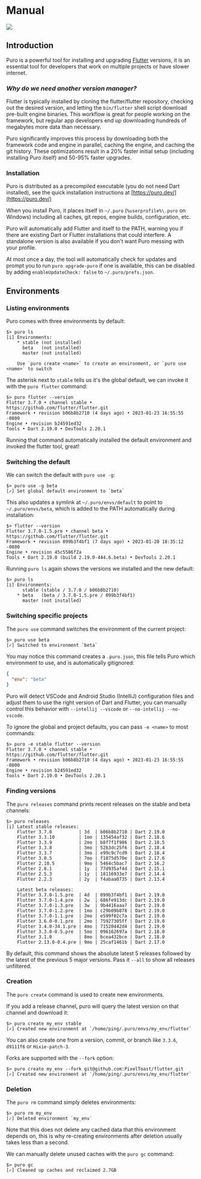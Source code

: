 # Manual

![](/assets/puro_icon_small.png)

## Introduction

Puro is a powerful tool for installing and upgrading [Flutter](https://flutter.dev/) versions, it is an essential tool
for developers that work on multiple projects or have slower internet.

### *Why do we need another version manager?*

Flutter is typically installed by cloning the flutter/flutter repository, checking out the desired version, and letting
the `bin/flutter` shell script download pre-built engine binaries. This workflow is great for people working on the
framework, but regular app developers end up downloading hundreds of megabytes more data than necessary.

Puro significantly improves this process by downloading both the framework code and engine in parallel, caching the
engine, and caching the git history. These optimizations result in a 20% faster initial setup (including installing
Puro itself) and 50-95% faster upgrades.

### Installation

Puro is distributed as a precompiled executable (you do not need Dart installed), see the quick installation
instructions at [https://puro.dev/](https://puro.dev/)

When you install Puro, it places itself in `~/.puro` (`%userprofile%\.puro` on Windows) including all caches, git
repos, engine builds, configuration, etc.

Puro will automatically add Flutter and itself to the PATH, warning you if there are existing Dart or Flutter
installations that could interfere. A standalone version is also available if you don't want Puro messing with your
profile.

At most once a day, the tool will automatically check for updates and prompt you to run `puro upgrade-puro` if one is
available, this can be disabled by adding `enableUpdateCheck: false` to `~/.puro/prefs.json`.

## Environments

### Listing environments

Puro comes with three environments by default:

```
$> puro ls
[i] Environments:
    * stable (not installed)
      beta   (not installed)
      master (not installed)

    Use `puro create <name>` to create an environment, or `puro use <name>` to switch
```

The asterisk next to `stable` tells us it's the global default, we can invoke it with the `puro flutter` command:

```
$> puro flutter --version
Flutter 3.7.0 • channel stable • https://github.com/flutter/flutter.git
Framework • revision b06b8b2710 (4 days ago) • 2023-01-23 16:55:55 -0800
Engine • revision b24591ed32
Tools • Dart 2.19.0 • DevTools 2.20.1
```

Running that command automatically installed the default environment and invoked the flutter tool, great!

### Switching the default

We can switch the default with `puro use -g`:

```
$> puro use -g beta
[✓] Set global default environment to `beta`
```

This also updates a symlink at `~/.puro/envs/default` to point to `~/.puro/envs/beta`, which is added to the PATH
automatically during installation:

```
$> flutter --version
Flutter 3.7.0-1.5.pre • channel beta • https://github.com/flutter/flutter.git
Framework • revision 099b3f4bf1 (7 days ago) • 2023-01-20 18:35:12 -0800
Engine • revision 45c5586f2a
Tools • Dart 2.19.0 (build 2.19.0-444.6.beta) • DevTools 2.20.1
```

Running `puro ls` again shows the versions we installed and the new default:

```
$> puro ls               
[i] Environments:
      stable (stable / 3.7.0 / b06b8b2710)
    * beta   (beta / 3.7.0-1.5.pre / 099b3f4bf1)
      master (not installed)
``` 

### Switching specific projects

The `puro use` command switches the environment of the current project:

```
$> puro use beta
[✓] Switched to environment `beta`
```

You may notice this command creates a `.puro.json`, this file tells Puro which environment to use, and is automatically
gitignored:

```json
{
  "env": "beta"
}
```

Puro will detect VSCode and Android Studio (IntelliJ) configuration files and adjust them to use the right version of
Dart and Flutter, you can manually control this behavior with `--intellij --vscode` or `--no-intellij --no-vscode`.

To ignore the global and project defaults, you can pass `-e <name>` to most commands:

```
$> puro -e stable flutter --version
Flutter 3.7.0 • channel stable • https://github.com/flutter/flutter.git
Framework • revision b06b8b2710 (4 days ago) • 2023-01-23 16:55:55 -0800
Engine • revision b24591ed32
Tools • Dart 2.19.0 • DevTools 2.20.1
```

### Finding versions

The `puro releases` command prints recent releases on the stable and beta channels:

```
$> puro releases
[i] Latest stable releases:
    Flutter 3.7.0          | 3d  | b06b8b2710 | Dart 2.19.0
    Flutter 3.3.10         | 1mo | 135454af32 | Dart 2.18.6
    Flutter 3.3.9          | 2mo | b8f7f1f986 | Dart 2.18.5
    Flutter 3.3.8          | 3mo | 52b3dc25f6 | Dart 2.18.4
    Flutter 3.3.7          | 3mo | e99c9c7cd9 | Dart 2.18.4
    Flutter 3.0.5          | 7mo | f1875d570e | Dart 2.17.6
    Flutter 2.10.5         | 9mo | 5464c5bac7 | Dart 2.16.2
    Flutter 2.8.1          | 1y  | 77d935af4d | Dart 2.15.1
    Flutter 2.5.3          | 1y  | 18116933e7 | Dart 2.14.4
    Flutter 2.2.3          | 2y  | f4abaa0735 | Dart 2.13.4

    Latest beta releases:
    Flutter 3.7.0-1.5.pre  | 4d  | 099b3f4bf1 | Dart 2.19.0
    Flutter 3.7.0-1.4.pre  | 2w  | 686fe913dc | Dart 2.19.0
    Flutter 3.7.0-1.3.pre  | 3w  | 9b4416aaa7 | Dart 2.19.0
    Flutter 3.7.0-1.2.pre  | 1mo | c29b09b878 | Dart 2.19.0
    Flutter 3.7.0-1.1.pre  | 2mo | e599f02c7a | Dart 2.19.0
    Flutter 3.6.0-0.1.pre  | 2mo | 75927305ff | Dart 2.19.0
    Flutter 3.4.0-34.1.pre | 4mo | 71520442d4 | Dart 2.19.0
    Flutter 3.3.0-0.5.pre  | 5mo | 096162697a | Dart 2.18.0
    Flutter 3.1.0          | 8mo | bcea432bce | Dart 2.18.0
    Flutter 2.13.0-0.4.pre | 9mo | 25caf1461b | Dart 2.17.0
```

By default, this command shows the absolute latest 5 releases followed by the latest of the previous 5 major versions.
Pass it `--all` to show all releases unfiltered.

### Creation

The `puro create` command is used to create new environments.

If you add a release channel, puro will query the latest version on that channel and download it:

```
$> puro create my_env stable       
[✓] Created new environment at `/home/ping/.puro/envs/my_env/flutter`
```

You can also create one from a version, commit, or branch like `3.3.6`, `d9111f6` or `Hixie-patch-3`.

Forks are supported with the `--fork` option:

```
$> puro create my_env --fork git@github.com:PixelToast/flutter.git
[✓] Created new environment at `/home/ping/.puro/envs/my_env/flutter`
```

### Deletion

The `puro rm` command simply deletes environments:

```
$> puro rm my_env                                                 
[✓] Deleted environment `my_env`
```

Note that this does not delete any cached data that this environment depends on, this is why re-creating environments
after deletion usually takes less than a second.

We can manually delete unused caches with the `puro gc` command:

```
$> puro gc                                                        
[✓] Cleaned up caches and reclaimed 2.7GB
```
